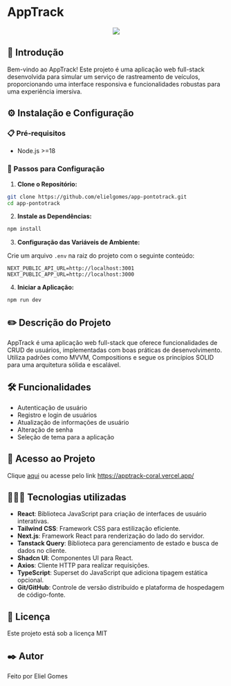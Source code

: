 # AppTrack

<p align='center'>
  <img src='https://github.com/elielgomes/app-pontotrack/assets/108281436/9c94463b-f7ef-45dc-a08b-b6be13260d7a'/>
</p>

## 📌 Introdução

Bem-vindo ao AppTrack! Este projeto é uma aplicação web full-stack desenvolvida para simular um serviço de rastreamento de veículos, proporcionando uma interface responsiva e funcionalidades robustas para uma experiência imersiva.

## ⚙️ Instalação e Configuração

### 📋 Pré-requisitos

- Node.js >=18

### 🔧 Passos para Configuração

1. **Clone o Repositório:**

```bash
git clone https://github.com/elielgomes/app-pontotrack.git
cd app-pontotrack
```

2. **Instale as Dependências:**

```bash
npm install
```

3. **Configuração das Variáveis de Ambiente:**

Crie um arquivo `.env` na raiz do projeto com o seguinte conteúdo:

```env
NEXT_PUBLIC_API_URL=http://localhost:3001
NEXT_PUBLIC_APP_URL=http://localhost:3000
```

4. **Iniciar a Aplicação:**

```bash
npm run dev
```

## ✏️ Descrição do Projeto

AppTrack é uma aplicação web full-stack que oferece funcionalidades de CRUD de usuários, implementadas com boas práticas de desenvolvimento. Utiliza padrões como MVVM, Compositions e segue os princípios SOLID para uma arquitetura sólida e escalável.

## 🛠️ Funcionalidades

- Autenticação de usuário
- Registro e login de usuários
- Atualização de informações de usuário
- Alteração de senha
- Seleção de tema para a aplicação

## 🔗 Acesso ao Projeto

 Clique [aqui](https://apptrack-coral.vercel.app/) ou acesse pelo link https://apptrack-coral.vercel.app/

 ## 👨🏻‍💻 Tecnologias utilizadas

- **React**: Biblioteca JavaScript para criação de interfaces de usuário interativas.
- **Tailwind CSS**: Framework CSS para estilização eficiente.
- **Next.js**: Framework React para renderização do lado do servidor.
- **Tanstack Query**: Biblioteca para gerenciamento de estado e busca de dados no cliente.
- **Shadcn UI**: Componentes UI para React.
- **Axios**: Cliente HTTP para realizar requisições.
- **TypeScript**: Superset do JavaScript que adiciona tipagem estática opcional.
- **Git/GitHub**: Controle de versão distribuído e plataforma de hospedagem de código-fonte.
  
## 📄 Licença
Este projeto está sob a licença MIT

## ✒️ Autor

Feito por Eliel Gomes
